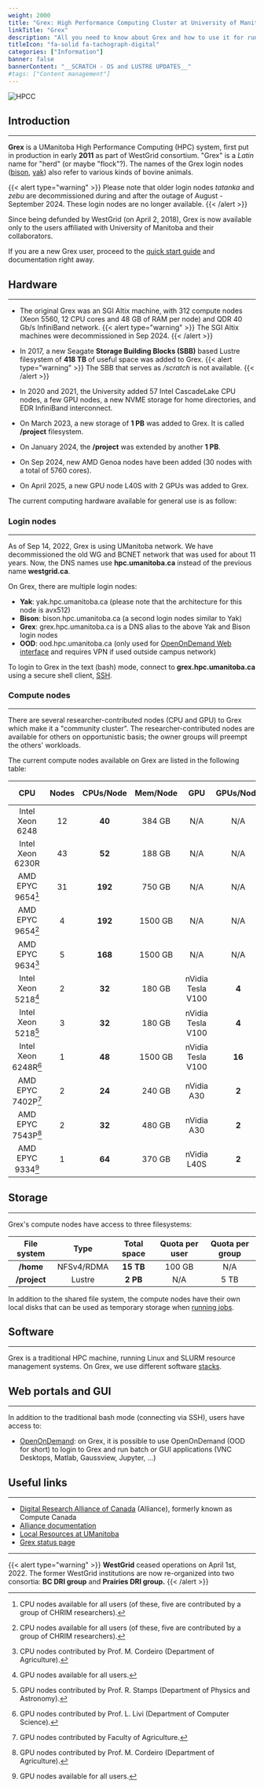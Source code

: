 ```yaml
---
weight: 2000
title: "Grex: High Performance Computing Cluster at University of Manitoba"
linkTitle: "Grex"
description: "All you need to know about Grex and how to use it for running jobs"
titleIcon: "fa-solid fa-tachograph-digital"
categories: ["Information"]
banner: false
bannerContent: "__SCRATCH - OS and LUSTRE UPDATES__"
#tags: ["Content management"]
---
```


![HPCC](/hpcc/grex-room-2025.png)

## Introduction
---

__Grex__ is a UManitoba High Performance Computing (HPC) system, first put in production in early __2011__ as part of WestGrid consortium. "Grex" is a _Latin_ name for "herd" (or maybe "flock"?). The names of the Grex login nodes ([bison](https://en.wikipedia.org/wiki/Bison "Bison"), [yak](https://en.wikipedia.org/wiki/Yak "Yak")) also refer to various kinds of bovine animals.

{{< alert type="warning" >}}
Please note that older login nodes  _tatanka_ and _zebu_ are decommissioned during and after the outage of August - September 2024. These login nodes are no longer available.
{{< /alert >}}

<!-- For more information, visit the updates [page](updates) -->

Since being defunded by WestGrid (on April 2, 2018), Grex is now available only to the users affiliated with University of Manitoba and their collaborators. 

<!--
The old WestGrid documentation, hosted on the WestGrid website became irrelevant after the Grex upgrade, so please visit Grex's current [documentation.](/) 
-->

<!--
Thus, if you are an experienced user in the previous "version" of Grex, you might benefit from reading this document: description of Grex [changes.](changes/linux-slurm-update)
-->

If you are a new Grex user, proceed to the [quick start guide](start-guide) and documentation right away.

## Hardware 
---

* The original Grex was an SGI Altix machine, with 312 compute nodes (Xeon 5560, 12 CPU cores and 48 GB of RAM per node) and QDR 40 Gb/s InfiniBand network. 
{{< alert type="warning" >}}
The SGI Altix machines were decommissioned in Sep 2024.
{{< /alert >}}

* In 2017, a new Seagate **Storage Building Blocks (SBB)** based Lustre filesystem of **418 TB** of useful space was added to Grex.
{{< alert type="warning" >}}
The SBB that serves as _/scratch_ is not available.
{{< /alert >}}

* In 2020 and 2021, the University added 57 Intel CascadeLake CPU nodes, a few GPU nodes, a new NVME storage for home directories, and EDR InfiniBand interconnect.

* On March 2023, a new storage of **1 PB** was added to Grex. It is called **/project** filesystem.

* On January 2024, the **/project** was extended by another **1 PB**.

* On Sep 2024, new AMD Genoa nodes have been added (30 nodes with a total of 5760 cores).

* On April 2025, a new GPU node L40S with 2 GPUs was added to Grex.

The current computing hardware available for general use is as follow:

### Login nodes
---

As of Sep 14, 2022, Grex is using UManitoba network. We have decommissioned the old WG and BCNET network that was used for about 11 years. Now, the DNS names use **hpc.umanitoba.ca** instead of the previous name **westgrid.ca**.

On Grex, there are multiple login nodes:

<!--
* __Bison__: bison.hpc.umanitoba.ca
* __Tatanka__: tatanka.hpc.umanitoba.ca
* __Grex__: grex.hpc.umanitoba.ca
-->
* __Yak__: yak.hpc.umanitoba.ca (please note that the architecture for this node is avx512)
* __Bison__: bison.hpc.umanitoba.ca (a second login nodes similar to Yak)
* __Grex__: grex.hpc.umanitoba.ca is a DNS alias to the above Yak and Bison login nodes
* __OOD__: ood.hpc.umanitoba.ca (only used for [OpenOnDemand Web interface](/ood) and requires VPN if used outside campus network)

To login to Grex in the text (bash) mode, connect to __grex.hpc.umanitoba.ca__  using a secure shell client, [SSH](connecting/#ssh). 


### Compute nodes
---

<!--
In addition to the original nodes, new skylake and AMD nodes have been added to Grex:
-->

There are several researcher-contributed nodes (CPU and GPU) to Grex which make it a "community cluster".
The researcher-contributed nodes are available for others on opportunistic basis; the owner groups will preempt the others' workloads.

The current compute nodes available on Grex are listed in the following table:

| CPU                      | Nodes | CPUs/Node | Mem/Node | GPU               | GPUs/Node | VMem/GPU | Network<br/>(InfiniBand) |
| :----------------------: | :---: | :-------: | :------: | :---------------: | :-------: | :------: | :----------------------: |
| Intel<br/>Xeon 6248      | 12    | **40**    | 384 GB   | N/A               | N/A       | N/A      | EDR 100GB/s              |
| Intel<br/>Xeon 6230R     | 43    | **52**    | 188 GB   | N/A               | N/A       | N/A      | EDR 100GB/s              |
| AMD<br/>EPYC 9654[^1]    | 31    | **192**   | 750 GB   | N/A               | N/A       | N/A      | HDR 200GB/s              |
| AMD<br/>EPYC 9654[^1]    |  4    | **192**   | 1500 GB  | N/A               | N/A       | N/A      | HDR 200GB/s              |
| AMD<br/>EPYC 9634[^2]    |  5    | **168**   | 1500 GB  | N/A               | N/A       | N/A      | HDR 100GB/s              |
| Intel<br/>Xeon 5218[^3]  |  2    | **32**    | 180 GB   | nVidia Tesla V100 | **4**     | 32 GB    | FDR 56GB/s               |
| Intel<br/>Xeon 5218[^4]  |  3    | **32**    | 180 GB   | nVidia Tesla V100 | **4**     | 16 GB    | FDR 56GB/s               |
| Intel<br/>Xeon 6248R[^5] |  1    | **48**    | 1500 GB  | nVidia Tesla V100 | **16**    | 32 GB    | EDR 100GB/s              |
| AMD<br/>EPYC 7402P[^6]   |  2    | **24**    | 240 GB   | nVidia A30        | **2**     | 24 GB    | EDR 100GB/s              |
| AMD<br/>EPYC 7543P[^7]   |  2    | **32**    | 480 GB   | nVidia A30        | **2**     | 24 GB    | EDR 100GB/s              |
| AMD<br/>EPYC 9334[^3]    |  1    | **64**    | 370 GB   | nVidia L40S       | **2**     | 48 GB    | HDR 200GB/s              |

[^1]: CPU nodes available for all users (of these, five are contributed by a group of CHRIM researchers).
[^2]: CPU nodes contributed by Prof. M. Cordeiro (Department of Agriculture).
[^3]: GPU nodes available for all users.
[^4]: GPU nodes contributed by Prof. R. Stamps (Department of Physics and Astronomy).
[^5]: GPU nodes contributed by Prof. L. Livi (Department of Computer Science).
[^6]: GPU nodes contributed by Faculty of Agriculture.
[^7]: GPU nodes contributed by Prof. M. Cordeiro (Department of Agriculture).

<!--
| Hardware            | Number of nodes | CPUs/Node | Mem/Node | Network |
| :-------:           | :-------------: | :-------: | :------: | :-----: |
| Intel CPU           | 12              | **40**    | 384 GB   | EDR 100GB/s IB interconnect |
| Intel 6230R         | 42              | **52**    | 188 GB   | EDR 100GB/s IB interconnect |
| AMD EPYC 9654       | 27              | **192**   | 750 GB   | HDR 200GB/s IB interconnect |
| AMD EPYC 9654       |  3              | **192**   | 1500 GB  | HDR 200GB/s IB interconnect |
| AMD EPYC 9634[^2]   |  5              | **168**   | 1500 GB  | HDR 100GB/s IB interconnect |
| Intel Xeon 5560[^1] | 312             | **12**    |  48 GB   | QDR 40GB/s IB interconnect  |
[^1]: Original Grex nodes: **slated for decommission in the near furure**
-->

<!--
### GPU nodes
---

There are also several researcher-contributed nodes (CPU and GPU) to Grex which make it a "community cluster". The researcher-contributed nodes are available for others on opportunistic basis; the owner groups will preempt the others' workloads.

| Hardware             | Number of nodes | GPUs/Node | CPUs/node |Mem/Node |
| :-------:            | :-------------: | :-------: | :-------: |:------: |
| GPU[^8]              | 2               | 4         | 32        | 192 GB  |
| 4 [V100-32 GB][^3]   | 2               | 4         | 32        | 187 GB  |
| 4 [V100-16 GB][^4]   | 3               | 4         | 32        | 187 GB  |
| 16 [V100-32 GB][^5]  | 1               | 16        | 48        | 1500 GB |
| AMD [A30][^6]        | 2               | 2         | 18        | 500 GB  |
| NVIDIA AMD [A30][^7] | 2               | 4         | 32        | 500 GB  |
| L40S[^8]             | 1               | 2         | 64        | 370 GB  |

[^3]: GPU nodes available for all users (general purpose).
[^4]: GPU nodes contributed by Prof. R. Stamps (Department of Physics and Astronomy).
[^5]: NVSwitch server contributed by Prof. L. Livi (Department of Computer Science).
[^6]: GPU nodes contributed by Faculty of Agriculture.
[^7]: GPU nodes contributed by Prof. M. Cordeiro (Department of Agriculture).
[^8]: GPU nodes for general purpose.  
-->
## Storage
---

Grex's compute nodes have access to three filesystems:

<!--
- __/home__ filesystem, NFSv4/RDMA, **15 TB** total usable, 100 GB / user quota.
- __/global/scratch__ filesystem, Lustre, **418 TB** total usable, 4 TB / user quota.
-->

| File system  | Type       | Total space | Quota per user | Quota per group |
| :----------: | :--------: | :---------: | :------------: | :-------------: |
| __/home__    | NFSv4/RDMA | **15 TB**   | 100 GB         | N/A             |
| __/project__ | Lustre     | **2 PB**    | N/A            | 5 TB            |

<!--
| __/global/scratch__ | Lustre      | **418 TB**   | 4 TB             |
-->

In addition to the shared file system, the compute nodes have their own local disks that can be used as temporary storage when [running jobs](running-jobs).

<!--
There is a **10 GB/s** Ethernet connection between Grex and [CANARIE](https://www.canarie.ca/network/) network.
-->

## Software
---

Grex is a traditional HPC machine, running Linux and SLURM resource management systems. On Grex, we use different software [stacks](software).

## Web portals and GUI
---

In addition to the traditional bash mode (connecting via SSH), users have access to:

* [OpenOnDemand](/ood): on Grex, it is possible to use OpenOnDemand (OOD for short) to login to Grex and run batch or GUI applications (VNC Desktops, Matlab, Gaussview, Jupyter, ...)

<!--
* __X2Go:__ for more information, visit the page, connect to Grex via [X2Go](connecting/#x2go)
-->

## Useful links
---

* [Digital Research Alliance of Canada](https://alliancecan.ca/) (Alliance), formerly known as Compute Canada
* [Alliance documentation](https://docs.alliancecan.ca/wiki/Main_Page)
* [Local Resources at UManitoba](localit)
* [Grex status page](https://grex-status.netlify.app)

---

{{< alert type="warning" >}}
__WestGrid__ ceased operations on April 1st, 2022. The former WestGrid institutions are now re-organized into two consortia: __BC DRI group__ and __Prairies DRI group.__
{{< /alert >}}

<!-- {{< treeview display="tree" />}} -->

<!-- Changes and update:
* Last revision: Sep 10, 2024.
-->
